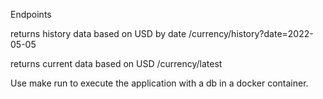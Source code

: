 Endpoints

returns history data based on USD by date 
    /currency/history?date=2022-05-05

returns current data based on USD 
    /currency/latest


Use make run to execute the application with a db in a docker container.